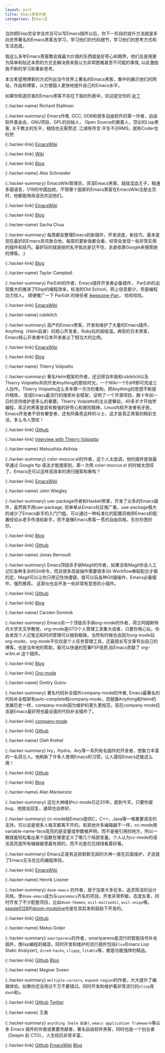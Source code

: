 ```yaml
---
layout: post
title: Emacs黑客列表
categories: [Emacs]
---
```


当你把Elisp完全学会并且可以写Emacs插件以后，你下一阶段的提升方法就是多向世界著名的Emacs黑客去学习，学习他们的代码细节，学习他们的思考方式和生活态度。

我这么多年Emacs黑客教会我最大价值的东西就是好奇心和眼界，他们总是用更为简单和贴近本质的方式去解决原来我认为非常困难甚至不可能的事情, 以此激励我不断的学习和重新思考。

本文希望用博客的方式列出当今世界上著名的Emacs黑客，集中的展示他们的网站，作品和博客，以方便国人更快地提升自己的Emacs水平。

如果你知道厉害的Emacs黑客不存在下面的列表中，欢迎提交你的 [补丁](https://github.com/manateelazycat/manateelazycat.github.io/edit/master/_posts/2019-05-12-emacs-hackers.md)

{:.hacker-name}
Richard Stallman

{:.hacker-summary}
Emacs作者, GCC, GDB和很多自由软件的第一作者，自由软件基金会，GNU项目，GPL的创始人， Open Source的奠基人，顶尖的Lisp黑客, 关于教主的生平，相信也无需赘述.
江湖有传言:平生不识RMS，就称Coder也枉然

{:.hacker-link}
[EmacsWiki](https://www.emacswiki.org/emacs/RichardStallman)

{:.hacker-link}
[Wiki](https://en.wikipedia.org/wiki/Richard_Stallman)

{:.hacker-link}
[Blog](https://stallman.org/)

{:.hacker-name}
Alex Schroeder

{:.hacker-summary}
EmacsWiki管理员，资深Emacs黑客，超级混血王子，精通多国语言，1/16的中国血统，不管哪个国家的Emacs黑客在EmacsWiki注册主页时，他都能用母语去欢迎他们。

{:.hacker-link}
[EmacsWiki](https://www.emacswiki.org/emacs/Alex_Schroeder)

{:.hacker-link}
[Blog](https://alexschroeder.ch/wiki/Recent_Changes)

{:.hacker-name}
Sacha Chua

{:.hacker-summary}
每周都会整理Emacs的新插件，开发进度，新技巧，基本是现在最好的Emacs资讯聚合地，每周的更新我都会看，经常会发现一些非常实用的插件和技巧。最好玩的就是她的名字我总是记不住，总是依靠Google来搜索她的博客。;)

{:.hacker-link}
[Blog](https://sachachua.com/blog/category/geek/emacs/)

{:.hacker-name}
Taylor Campbell

{:.hacker-summary}
ParEdit的作者，Emacs插件开发者必备插件， ParEdit的出现极大的推进了Elisp的编程效率，标准的Old School，网上信息极少，但是编程功力惊人。
顺便推广一下 ParEdit 的继任者 [Awesome-Pair](https://github.com/manateelazycat/awesome-pair)， 哈哈哈哈。

{:.hacker-link}
[EmacsWiki](https://www.emacswiki.org/emacs/TaylorCampbell)

{:.hacker-name}
rubikitch

{:.hacker-summary}
高产的Emacs黑客，开发和维护了大量的Emacs插件，Anything（Helm前身）的核心开发者，Ruby玩的超级溜。典型的日本黑客，Emacs核心开发者中日本开发者占了相当大的比例。

{:.hacker-link}
[EmacsWiki](https://www.emacswiki.org/emacs/rubikitch)

{:.hacker-link}
[Blog](http://rubikitch.com/)

{:.hacker-name}
Thierry Volpiatto

{:.hacker-summary}
著名Helm框架的作者，还记得当年我和rubikitch以及Thierry Volpiatto共同开发Anything的那些时光，一个Wiki一个Ediff即可完成三人协作。Thierry Volpiatto这么多年靠一次次的重构，把Anything的思想不断提升精炼， 变成Emacs最流行的搜索补全框架，证明了一个开源项目，数十年如一日的坚持维护是多么的重要。Thierry Volpiatto的主业是攀岩，40多岁才开始学编程，真正的黑客是具有极强的好奇心和冒险精神，Linux内核开发者有牙医，Emacs开发者不但有攀登者，还有阿桑奇这样的斗士，这才是真正黑客的精彩生活，多么令人赞叹！

{:.hacker-link}
[Github](https://github.com/thierryvolpiatto)

{:.hacker-link}
[Interview with Thierry Volpiatto](https://sachachua.com/blog/2018/09/interview-with-thierry-volpiatto/)

{:.hacker-name}
Matsushita Akihisa

{:.hacker-summary}
color-moccur.el的作者，这个人太低调，他的插件是我最早通过 Google ftp 语法才能搜索到，第一次用 color-moccur.el 的时候太惊叹了，Emacs还可以这样高效率的递归搜索和重构？

{:.hacker-link}
[EmacsWiki](https://www.emacswiki.org/emacs/Matsushita)

{:.hacker-name}
John Wiegley

{:.hacker-summary}
use-package作者和Haskell黑客，开发了众多的Emacs插件，虽然我不用use-package, 但单单从Emacs社区推广看，use-package极大的减少了Emacs新手的入门门槛，可以通过一种标准化的配置风格把Emacs的配置经验从老手传递给新手，而不是像Emacs黑客一贯的自由风格，东抄抄西抄抄。

{:.hacker-link}
[Blog](http://www.newartisans.com/)

{:.hacker-link}
[Github](https://github.com/jwiegley)

{:.hacker-name}
Jonas Bernoulli

{:.hacker-summary}
Emacs顶级杀手锏Magit的作者，如果没有Magit你会人工记忆各种复杂的Git命令，而且很多高级操作需要很多Git Workflow串联配合才搞的定。Magit可以让你只用记住快捷键，就可以玩各种Git骚操作，Emacs必备插件，强烈推荐。
这家伙也会开发一些非常有意思的小插件。

{:.hacker-link}
[Github](https://github.com/tarsius)

{:.hacker-link}
[Blog](https://emacsair.me/)

{:.hacker-name}
Carsten Dominik

{:.hacker-summary}
Emacs另一个顶级杀手锏org-mode的作者，荷兰阿姆斯特丹大学天文学教授，org-mode是GTD个人管理工具集大成者，只要你用心玩，你会发现个人记笔记和时间管理可以做到极致。当然有时候也会因为org-mode玩org-mode，org-mode不仅仅是个人任务管理工具，还最擅长写文章导出自己的博客。也是当年他的帮助，我可以快速的签署FSF纸质,给Emacs贡献了 org-w3m.el 这个插件。

{:.hacker-link}
[Blog](https://staff.fnwi.uva.nl/c.dominik/)

{:.hacker-link}
[Org-mode](https://orgmode.org/)

{:.hacker-name}
Dmitry Gutov

{:.hacker-summary}
著名代码补全插件company-mode的作者, Emacs最著名的代码补全框架有auto-complete和company-mode，但就像Anything和Helm的发展历史一样，company-mode因为维护的更久更规范，现在company-mode应该是Emacs最好用也最全面的代码补全插件了。

{:.hacker-link}
[company-mode](https://company-mode.github.io/)

{:.hacker-link}
[Github](https://github.com/dgutov)


{:.hacker-name}
Oleh Krehel

{:.hacker-summary}
Ivy，Hydra，Avy等一系列有名插件的开发者，想象力丰富的一名荷兰人。他刷新了许多人使用Emacs的习惯，让人感叹Emacs还能这么用！

{:.hacker-link}
[Github](https://github.com/abo-abo)

{:.hacker-link}
[Blog](https://oremacs.com)

{:.hacker-name}
Alan Mackenzie

{:.hacker-summary}
这位大神维护cc-mode已近20年。直到今天，只要你报bug，他就会回复，通常也会修好。

{:.hacker-summary}
cc-mode给Emacs提供C，C++，Java等一堆重要语言的支持，可以说是很多人每天都离不开的。和其他许多编辑器不一样，cc-mode用variable-name-face高亮的是变量或参数被声明，而不是被引用的地方，所以一眼就能轻松看出某个函数在哪里定义了哪几个局部变量。个人认为cc-mode的语法高亮是所有编辑器里最有用的，而不光是花花绿绿看着好看。

{:.hacker-summary}
Emacs正是有这些默默无闻的大神一直在后面维护，才造就了Emacs无与伦比的编程体验。

{:.hacker-link}
[EmacsWiki](https://www.emacswiki.org/emacs/AlanMackenzie)

{:.hacker-name}
Henrik Lissner

{:.hacker-summary}
`doom-emacs` 的作者，居于加拿大多伦多，追求简洁的设计风格，使`doom-emacs`成为与`spacemacs`齐名的项目。开发非常积极，态度友善，同时开发了不少配套项目，比如`doom-themes`, `evil-multiedit`, `evil-snipe`等。[seagle0128](https://github.com/seagle0128)的[doom-modeline](https://github.com/seagle0128/doom-modeline)也是在其启发和鼓励下开发的。

{:.hacker-link}
[Github](https://github.com/hlissner)

{:.hacker-name}
Matus Goljer

{:.hacker-summary}
`smartparens`的作者，smartparens是流行的智能括号补全插件，类lisp编程的福音。同时开发和维护的流行插件包括`Elsa`(Emacs Lisp Static Analyzer), `dired-hacks`, `clippy`, `litable`等，都是功能强悍的精品。

{:.hacker-link}
[Github](https://github.com/Fuco1)
[Blog](https://fuco1.github.io/sitemap.html)

{:.hacker-name}
Magnar Sveen

{:.hacker-summary}
`multiple-cursors`, `expand-region`的作者，大大提升了编辑体验。如果你还没用过千万不要错过。同时开发和维护着非常流行的`elisp`库`dash`和`s`.

{:.hacker-link}
[Github](https://github.com/magnars)
[Twitter](http://twitter.com/magnars)

{:.hacker-name}
王勇

{:.hacker-summary}
`anything (helm 前身)`, `emacs application framework`等众多 Emacs 插件的作者或重要贡献者，著名自由软件黑客，同时也是一个创业者（Deepin 前 CTO），人生经历非常丰富。

{:.hacker-link}
[Github](https://github.com/manateelazycat)
[EmacsWiki](https://www.emacswiki.org/emacs/AndyStewart)
[Blog](https://manateelazycat.github.io)
